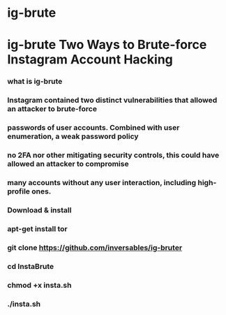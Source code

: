 # ig-brute
# ig-brute Two Ways to Brute-force Instagram Account Hacking

### what is ig-brute

### Instagram contained two distinct vulnerabilities that allowed an attacker to brute-force
### passwords of user accounts. Combined with user enumeration, a weak password policy
### no 2FA nor other mitigating security controls, this could have allowed an attacker to compromise 
### many accounts without any user interaction, including high-profile ones. 


### Download & install

### apt-get install tor

### git clone https://github.com/inversables/ig-bruter

### cd InstaBrute

### chmod +x insta.sh

### ./insta.sh





